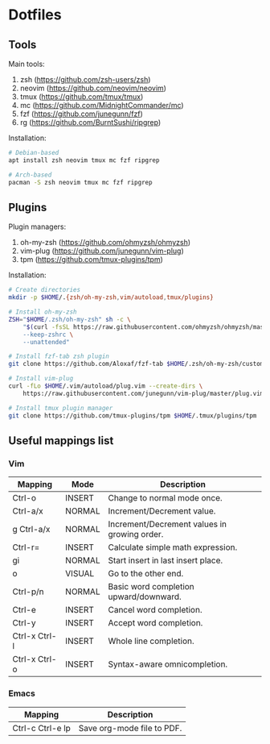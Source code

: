 # Dotfiles

## Tools
Main tools:
1. zsh (https://github.com/zsh-users/zsh)
2. neovim (https://github.com/neovim/neovim)
3. tmux (https://github.com/tmux/tmux)
4. mc (https://github.com/MidnightCommander/mc)
5. fzf (https://github.com/junegunn/fzf)
6. rg (https://github.com/BurntSushi/ripgrep)

Installation:
```bash
# Debian-based
apt install zsh neovim tmux mc fzf ripgrep 

# Arch-based
pacman -S zsh neovim tmux mc fzf ripgrep 
```

## Plugins
Plugin managers:
1. oh-my-zsh (https://github.com/ohmyzsh/ohmyzsh)
2. vim-plug (https://github.com/junegunn/vim-plug)
3. tpm (https://github.com/tmux-plugins/tpm)

Installation:
```bash
# Create directories
mkdir -p $HOME/.{zsh/oh-my-zsh,vim/autoload,tmux/plugins}

# Install oh-my-zsh
ZSH="$HOME/.zsh/oh-my-zsh" sh -c \
    "$(curl -fsSL https://raw.githubusercontent.com/ohmyzsh/ohmyzsh/master/tools/install.sh) \
    --keep-zshrc \
    --unattended"

# Install fzf-tab zsh plugin
git clone https://github.com/Aloxaf/fzf-tab $HOME/.zsh/oh-my-zsh/custom/plugins/fzf-tab

# Install vim-plug
curl -fLo $HOME/.vim/autoload/plug.vim --create-dirs \
    https://raw.githubusercontent.com/junegunn/vim-plug/master/plug.vim

# Install tmux plugin manager
git clone https://github.com/tmux-plugins/tpm $HOME/.tmux/plugins/tpm
```

## Useful mappings list
### Vim
| Mapping       | Mode   | Description                                 |
| ------------- | ------ | ------------------------------------------- |
| Ctrl-o        | INSERT | Change to normal mode once.                 |
| Ctrl-a/x      | NORMAL | Increment/Decrement value.                  |
| g Ctrl-a/x    | NORMAL | Increment/Decrement values in growing order.|
| Ctrl-r=       | INSERT | Calculate simple math expression.           |
| gi            | NORMAL | Start insert in last insert place.          |
| o             | VISUAL | Go to the other end.                        |
| Ctrl-p/n      | NORMAL | Basic word completion upward/downward.      |
| Ctrl-e        | INSERT | Cancel word completion.                     |
| Ctrl-y        | INSERT | Accept word completion.                     |
| Ctrl-x Ctrl-l | INSERT | Whole line completion.                      |
| Ctrl-x Ctrl-o | INSERT | Syntax-aware omnicompletion.                |

### Emacs
| Mapping                | Description                                 |
| ---------------------- | ------------------------------------------- |
| Ctrl-c Ctrl-e lp       | Save org-mode file to PDF.                  |
